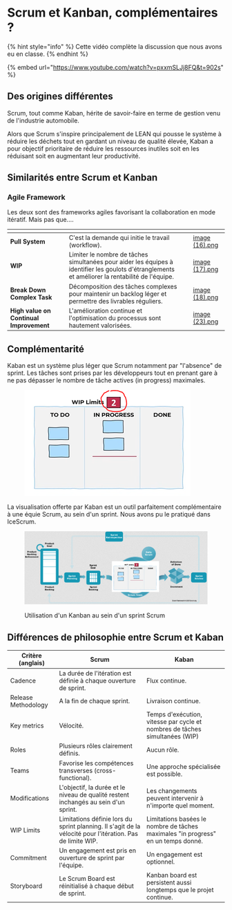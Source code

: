 # Scrum et Kanban, complémentaires ?



{% hint style="info" %}
Cette vidéo complète la discussion que nous avons eu en classe.
{% endhint %}

{% embed url="https://www.youtube.com/watch?v=pxxmSLJj8FQ&t=902s" %}

## Des origines différentes

Scrum, tout comme Kaban, hérite de savoir-faire en terme de gestion venu de l'industrie automobile.

Alors que Scrum s'inspire principalement de LEAN qui pousse le système à réduire les déchets tout en gardant un niveau de qualité élevée, Kaban a pour objectif prioritaire de réduire les ressources inutiles soit en les réduisant soit en augmentant leur productivité.

## Similarités entre Scrum et Kanban

### Agile Framework

Les deux sont des frameworks agiles favorisant la collaboration en mode itératif. Mais pas que....

<table data-view="cards"><thead><tr><th></th><th></th><th></th><th data-hidden data-card-cover data-type="files"></th></tr></thead><tbody><tr><td><strong>Pull System</strong></td><td>C'est la demande qui initie le travail (workflow).</td><td></td><td><a href="../../../.gitbook/assets/image (16).png">image (16).png</a></td></tr><tr><td><strong>WIP</strong></td><td>Limiter le nombre de tâches simultanées pour aider les équipes à identifier les goulots d'étranglements et améliorer la rentabilité de l'équipe.</td><td></td><td><a href="../../../.gitbook/assets/image (17).png">image (17).png</a></td></tr><tr><td><strong>Break Down Complex Task</strong></td><td>Décomposition des tâches complexes pour maintenir un backlog léger et permettre des livrables réguliers.</td><td></td><td><a href="../../../.gitbook/assets/image (18).png">image (18).png</a></td></tr><tr><td><strong>High value on Continual Improvement</strong></td><td>L'amélioration continue et l'optimisation du processus sont hautement valorisées.</td><td></td><td><a href="../../../.gitbook/assets/image (23).png">image (23).png</a></td></tr></tbody></table>

## Complémentarité

Kaban est un système plus léger que Scrum notamment par "l'absence" de sprint. Les tâches sont prises par les développeurs tout en prenant gare à ne pas dépasser le nombre de tâche actives (in progress) maximales.

<figure><img src="../../../.gitbook/assets/image (24).png" alt=""><figcaption></figcaption></figure>

La visualisation offerte par Kaban est un outil parfaitement complémentaire à une équie Scrum, au sein d'un sprint. Nous avons pu le pratiqué dans IceScrum.

<figure><img src="../../../.gitbook/assets/image (25).png" alt=""><figcaption><p>Utilisation d'un Kanban au sein d'un sprint Scrum</p></figcaption></figure>

## Différences de philosophie entre Scrum et Kaban

| Critère (anglais)   | Scrum                                                                                                      | Kaban                                                                             |
| ------------------- | ---------------------------------------------------------------------------------------------------------- | --------------------------------------------------------------------------------- |
| Cadence             | La durée de l'itération est définie à chaque ouverture de sprint.                                          | Flux continue.                                                                    |
| Release Methodology | A la fin de chaque sprint.                                                                                 | Livraison continue.                                                               |
| Key metrics         | Vélocité.                                                                                                  | Temps d'exécution, vitesse par cycle et nombres de tâches simultanées (WIP)       |
| Roles               | Plusieurs rôles clairement définis.                                                                        | Aucun rôle.                                                                       |
| Teams               | Favorise les compétences transverses (cross-functional).                                                   | Une approche spécialisée est possible.                                            |
| Modifications       | L'objectif, la durée et le niveau de qualité restent inchangés au sein d'un sprint.                        | Les changements peuvent intervenir à n'importe quel moment.                       |
| WIP Limits          | Limitations définie lors du sprint planning. Il s'agit de la vélocité pour l'itération. Pas de limite WIP. | Limitations basées le nombre de tâches maximales "in progress" en un temps donné. |
| Commitment          | Un engagement est pris en ouverture de sprint par l'équipe.                                                | Un engagement est optionnel.                                                      |
| Storyboard          | Le Scrum Board est réinitialisé à chaque début de sprint.                                                  | Kanban board est persistent aussi longtemps que le projet continue.               |

